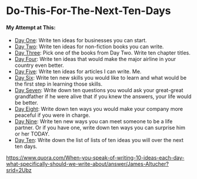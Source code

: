 # Do-This-For-The-Next-Ten-Days
#### My Attempt at This:
* <a href='https://github.com/joshpierro/Do-This-For-The-Next-Ten-Days/blob/master/Day%20One.md'>Day One</a>: Write ten ideas for businesses you can start.
* <a href='https://github.com/joshpierro/Do-This-For-The-Next-Ten-Days/blob/master/Day%20Two.md'>Day Two</a>: Write ten ideas for non-fiction books you can write.
* <a href='https://github.com/joshpierro/Do-This-For-The-Next-Ten-Days/blob/master/Day%20Three.md'>Day Three</a>: Pick one of the books from Day Two. Write ten chapter titles.
* <a href='https://github.com/joshpierro/Do-This-For-The-Next-Ten-Days/blob/master/Day%20Four.md'>Day Four</a>: Write ten ideas that would make the major airline in your country even better.
* <a href='https://github.com/joshpierro/Do-This-For-The-Next-Ten-Days/blob/master/Day%20Five.md'> Day Five</a>: Write ten ideas for articles I can write. Me.
* <a href='https://github.com/joshpierro/Do-This-For-The-Next-Ten-Days/blob/master/Day%20Six.md'>Day Six</a>: Write ten new skills you would like to learn and what would be the first step in learning those skills.
* <a href='https://github.com/joshpierro/Do-This-For-The-Next-Ten-Days/blob/master/Day%20Seven.md'>Day Seven</a>: Write down ten questions you would ask your great-great grandfather if he were alive that if you knew the answers, your life would be better.
* <a href='https://github.com/joshpierro/Do-This-For-The-Next-Ten-Days/blob/master/Day%20Eight.md'> Day Eight</a>: Write down ten ways you would make your company more peaceful if you were in charge.
* <a href='https://github.com/joshpierro/Do-This-For-The-Next-Ten-Days/blob/master/Day%20Nine.md'> Day Nine</a>: Write ten new ways you can meet someone to be a life partner. Or if you have one, write down ten ways you can surprise him or her TODAY.
* <a href='https://github.com/joshpierro/Do-This-For-The-Next-Ten-Days/blob/master/Day%20Ten.md'>Day Ten</a>: Write down the list of lists of ten ideas you will over the next ten days.

https://www.quora.com/When-you-speak-of-writing-10-ideas-each-day-what-specifically-should-we-write-about/answer/James-Altucher?srid=2Ubz
